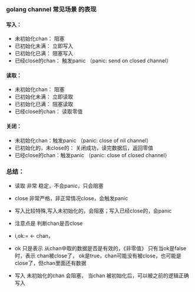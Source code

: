 ### golang channel  常见场景 的表现

#### 写入：
- 未初始化chan： 阻塞
- 已初始化未满： 立即写入
- 已初始化已满： 阻塞写入
- 已经close的chan： 触发panic （panic: send on closed channel）

 #### 读取：
- 未初始化chan： 阻塞
- 已初始化未满： 立即读取
- 已初始化已满： 阻塞读取
- 已经close的chan： 读取零值

 #### 关闭：
- 未初始化chan：触发panic （panic: close of nil channel）
- 已初始化的，未close的： 关闭成功，读完数据后，返回零值
- 已经close的chan：触发panic （panic: close of closed channel）

### 总结： 
- 读取 非常 稳定，不会panic，只会阻塞
- close 非常严格，非正常情况close，会触发panic
- 写入比较特殊,写入未初始化的，会阻塞；写入已经close的，会panic


- 注意点是 判断chan是否close
- i,ok:= <- chan，
- ok 只是表示 从chan中取的数据是否是有效的，《非零值》
只有当ok是false时，表示 chan被close了，
ok是true，chan可能没有被close，也可能是close了，但chan里面还有数据


- 写入 未初始化的chan 会阻塞， 当chan 被初始化后，可以被之前的逻辑正确写入
